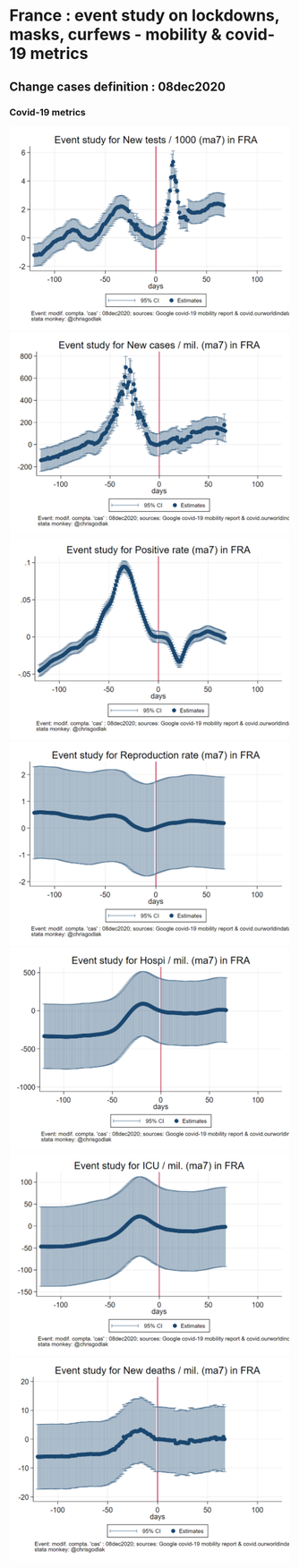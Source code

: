 # France : event study on lockdowns, masks, curfews - mobility & covid-19 metrics

## Change cases definition : 08dec2020

### Covid-19 metrics

<img src="FRA_modifcas_ma7new_tests_per_thousand.png" width="500"/> <img src="FRA_modifcas_ma7new_cases_per_million.png" width="500"/> 
<img src="FRA_modifcas_ma7positive_rate.png" width="500"/> <img src="FRA_modifcas_ma7reproduction_rate.png" width="500"/> 
<img src="FRA_modifcas_ma7hosp_patients_per_million.png" width="500"/> <img src="FRA_modifcas_ma7icu_patients_per_million.png" width="500"/> 
<img src="FRA_modifcas_ma7new_deaths_per_million.png" width="500"/> 
